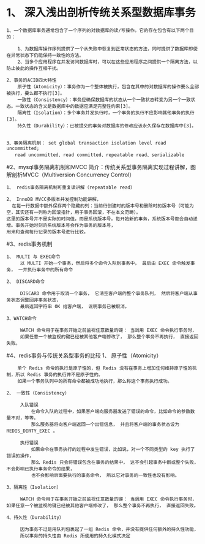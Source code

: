 # 1、 深入浅出剖析传统关系型数据库事务

    1、一个数据库事务通常包含了一个序列的对数据库的读/写操作。它的存在包含有以下两个目的：

        1、为数据库操作序列提供了一个从失败中恢复到正常状态的方法，同时提供了数据库即使在异常状态下仍能保持一致性的方法。
        2、当多个应用程序在并发访问数据库时，可以在这些应用程序之间提供一个隔离方法，以防止彼此的操作互相干扰。

    2、事务的ACID四大特性
        原子性（Atomicity）：事务作为一个整体被执行，包含在其中的对数据库的操作要么全部被执行，要么都不执行[3]。
        一致性（Consistency）：事务应确保数据库的状态从一个一致状态转变为另一个一致状态。一致状态的含义是数据库中的数据应满足完整性约束[3]。
        隔离性（Isolation）：多个事务并发执行时，一个事务的执行不应影响其他事务的执行[3]。
        持久性（Durability）：已被提交的事务对数据库的修改应该永久保存在数据库中[3]。

    
    3、事务隔离机制： set global transaction isolation level read uncommitted;
       read uncommitted、read committed、repeatable read、serializable
#2、mysql事务隔离机制和MVCC
    简介：传统关系型事务隔离实现过程讲解，图解剖析MVCC（Multiversion Concurrency Control）

    1、 redis事务隔离机制可重复读讲解（repeatable read）

    2、 InnoDB MVCC多版本并发控制功能讲解，
      在每一行数据中额外保存两个隐藏的列：当前行创建时的版本号和删除时的版本号（可能为空，其实还有一列称为回滚指针，用于事务回滚，不在本文范畴）。
    这里的版本号并不是实际的时间值，而是系统版本号。每开始新的事务，系统版本号都会自动递增。事务开始时刻的系统版本号会作为事务的版本号，
    用来和查询每行记录的版本号进行比较。
#3、redis事务机制
      
    1、 MULTI 与 EXEC命令
         以 MULTI 开始一个事务，然后将多个命令入队到事务中， 最后由 EXEC 命令触发事务， 一并执行事务中的所有命令

    2、 DISCARD命令

         DISCARD 命令用于取消一个事务， 它清空客户端的整个事务队列， 然后将客户端从事务状态调整回非事务状态， 
         最后返回字符串 OK 给客户端， 说明事务已被取消。

    3、WATCH命令

         WATCH 命令用于在事务开始之前监视任意数量的键： 当调用 EXEC 命令执行事务时， 
         如果任意一个被监视的键已经被其他客户端修改了， 那么整个事务不再执行， 直接返回失败。

#4、redis事务与传统关系型事务的比较
    1、 原子性（Atomicity）

        单个 Redis 命令的执行是原子性的，但 Redis 没有在事务上增加任何维持原子性的机制，所以 Redis 事务的执行并不是原子性的。
        如果一个事务队列中的所有命令都被成功地执行，那么称这个事务执行成功。
  
    2、 一致性（Consistency）

         入队错误
             在命令入队的过程中，如果客户端向服务器发送了错误的命令，比如命令的参数数量不对，等等，
             那么服务器将向客户端返回一个出错信息， 并且将客户端的事务状态设为 REDIS_DIRTY_EXEC 。

         执行错误
             如果命令在事务执行的过程中发生错误，比如说，对一个不同类型的 key 执行了错误的操作， 
             那么 Redis 只会将错误包含在事务的结果中， 这不会引起事务中断或整个失败，不会影响已执行事务命令的结果，
             也不会影响后面要执行的事务命令， 所以它对事务的一致性也没有影响。

    3、隔离性（Isolation）

         WATCH 命令用于在事务开始之前监视任意数量的键： 当调用 EXEC 命令执行事务时， 如果任意一个被监视的键已经被其他客户端修改了， 那么整个事务不再执行， 直接返回失败。

    4、持久性（Durability）

         因为事务不过是用队列包裹起了一组 Redis 命令，并没有提供任何额外的持久性功能，
         所以事务的持久性由 Redis 所使用的持久化模式决定

    

